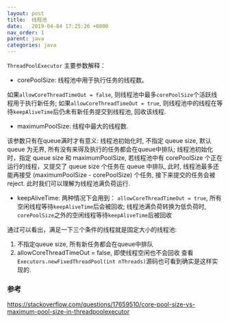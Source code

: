 ```yaml
---
layout: post
title:  线程池
date:   2019-04-04 17:25:26 +0800
nav_order: 1
parent: java
categories: java
---
```


```ThreadPoolExecutor``` 主要参数解释：

* corePoolSize: 线程池中用于执行任务的线程数。

如果```allowCoreThreadTimeOut = false```, 则线程池中最多```corePoolSize```个活跃线程用于执行新任务;
如果```allowCoreThreadTimeOut = true```, 则线程池中的线程在等待```keepAliveTime```后仍未有新任务提交到线程池, 回收该线程.

* maximumPoolSize: 线程中最大的线程数. 

该参数只有在queue满时才有意义:
线程池初始化时, 不指定 queue size, 默认 queue 为无界, 所有没有来得及执行的任务都会在queue中排队;
线程池初始化时，指定 queue size 和 maximumPoolSize, 若线程池中有 corePoolSize 个正在运行的线程，又提交了 queue size 个任务在 queue 中排队, 此时, 线程池最多还能再接受 (maximumPoolSize - corePoolSize) 个任务, 接下来提交的任务会被reject. 此时我们可以理解为线程池满负荷运行.

* keepAliveTime: 两种情况下会用到：
```allowCoreThreadTimeOut = true```, 所有空闲线程等待```keepAliveTime```后会被回收;
线程池满负荷转换为低负荷时, ```corePoolSize```之外的空闲线程等待```keepAliveTime```后被回收

通过可以看出，满足一下三个条件的线程就是固定大小的线程池:
1. 不指定queue size, 所有新任务都会在queue中排队
2. allowCoreThreadTimeOut = false, 即使线程空闲也不会回收
查看```Executors.newFixedThreadPool(int nThreads)```源码也可看到确实是这样实现的.

### 参考
https://stackoverflow.com/questions/17659510/core-pool-size-vs-maximum-pool-size-in-threadpoolexecutor
